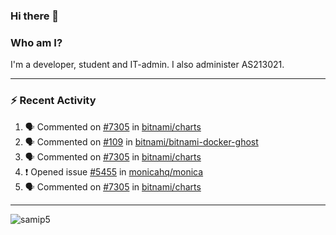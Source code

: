 ### Hi there 👋

### Who am I?
I'm a developer, student and IT-admin. I also administer AS213021.

---
### :zap: Recent Activity
<!--START_SECTION:activity-->
1. 🗣 Commented on [#7305](https://github.com/bitnami/charts/issues/7305) in [bitnami/charts](https://github.com/bitnami/charts)
2. 🗣 Commented on [#109](https://github.com/bitnami/bitnami-docker-ghost/issues/109) in [bitnami/bitnami-docker-ghost](https://github.com/bitnami/bitnami-docker-ghost)
3. 🗣 Commented on [#7305](https://github.com/bitnami/charts/issues/7305) in [bitnami/charts](https://github.com/bitnami/charts)
4. ❗️ Opened issue [#5455](https://github.com/monicahq/monica/issues/5455) in [monicahq/monica](https://github.com/monicahq/monica)
5. 🗣 Commented on [#7305](https://github.com/bitnami/charts/issues/7305) in [bitnami/charts](https://github.com/bitnami/charts)
<!--END_SECTION:activity-->
---

<img align="center" src="https://github-readme-stats.vercel.app/api?username=samip5&show_icons=true" alt="samip5" />
